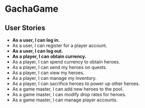 # GachaGame


## User Stories

* **As a user, I can log in.**
* As a user, I can register for a player account.
* **As a user, I can log out.**
* **As a player, I can obtain currency.**
* As a player, I can spend currency to obtain heroes.
* As a player, I can send my heroes on quests.
* As a player, I can view my heroes.
* As a player, I can manage my inventory.
* As a player, I can sacrifice heroes to power up other heroes.
* As a game master, I can add new heroes to the pool.
* As a game master, I can modify drop rates for heroes.
* As a game master, I can manage player accounts.